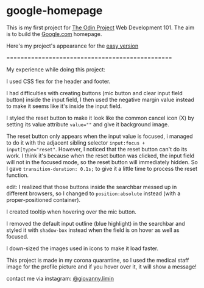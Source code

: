 # google-homepage
This is my first project for [The Odin Project](https://www.theodinproject.com) Web Development 101.
The aim is to build the [Google.com](https://www.google.com) homepage.

Here's my project's appearance for the [easy version](https://www.giovannylimin.github.io/google-homepage/easy-version/)



===============================================

My experience while doing this project:

I used CSS flex for the header and footer.

I had difficulties with creating buttons (mic button and clear input field button) inside the input field, I then used the negative margin value instead to make it seems like it's inside the input field.

I styled the reset button to make it look like the common cancel icon (X) by setting its value attribute `value=""` and give it background image.

The reset button only appears when the input value is focused, i managed to do it with the adjacent sibling selector `input:focus + input[type="reset"`. However, I noticed that the reset button can't do its work. I think it's because when the reset button was clicked, the input field will not in the focused mode, so the reset button will immediately hidden. So I gave `transition-duration: 0.1s;` to give it a little time to process the reset function.

edit: I realized that those buttons inside the searchbar messed up in different browsers, so I changed to `position:absolute` instead (with a proper-positioned container).

I created tooltip when hovering over the mic button.

I removed the default input outline (blue highlight) in the searchbar and styled it with `shadow-box` instead when the field is on hover as well as focused.

I down-sized the images used in icons to make it load faster.

This project is made in my corona quarantine, so I used the medical staff image for the profile picture and if you hover over it, it will show a message!

contact me via instagram: 
[@giovanny.limin](https://www.instagram.com/giovanny.limin)
